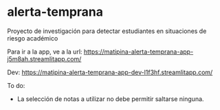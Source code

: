 # alerta-temprana

Proyecto de investigación para detectar estudiantes en situaciones de riesgo académico

Para ir a la app, ve a la url: https://matipina-alerta-temprana-app-j5m8ah.streamlitapp.com/

Dev: https://matipina-alerta-temprana-app-dev-l1f3hf.streamlitapp.com/

To do:

* La selección de notas a utilizar no debe permitir saltarse ninguna.
